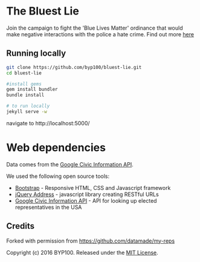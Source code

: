 # The Bluest Lie

Join the campaign to fight the 'Blue Lives Matter' ordinance that would make negative interactions with the police a hate crime. Find out more [here](http://blackyouthproject.com/the-bluest-lie-campaign-fights-efforts-to-make-violence-against-police-a-hate-crime/)

## Running locally

``` bash
git clone https://github.com/byp100/bluest-lie.git
cd bluest-lie

#install gems
gem install bundler
bundle install

# to run locally
jekyll serve -w
```

navigate to http://localhost:5000/

# Web dependencies

Data comes from the [Google Civic Information API](https://developers.google.com/civic-information/).

We used the following open source tools:

* [Bootstrap](http://getbootstrap.com/) - Responsive HTML, CSS and Javascript framework
* [jQuery Address](https://github.com/asual/jquery-address) - javascript library creating RESTful URLs
* [Google Civic Information API](https://developers.google.com/civic-information/) - API for looking up elected representatives in the USA

## Credits

Forked with permission from https://github.com/datamade/my-reps

Copyright (c) 2016 BYP100. Released under the [MIT License](https://github.com/byp100/bluest-lie/blob/master/LICENSE).
